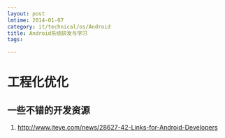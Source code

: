 ```yaml
---
layout: post
lmtime: 2014-01-07
category: it/technical/os/Android
title: Android系统研发与学习
tags:

---
```


# 工程化优化

## 一些不错的开发资源
1. http://www.iteye.com/news/28627-42-Links-for-Android-Developers
